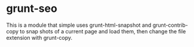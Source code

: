 # grunt-seo
This is a module that simple uses grunt-html-snapshot and grunt-contrib-copy to snap shots of a current page and load them, then change the file extension with grunt-copy.
